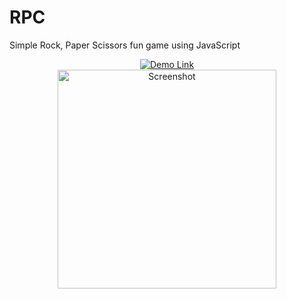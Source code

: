 # RPC
Simple Rock, Paper Scissors fun game using JavaScript

<div align="center">
    <a href="https://friizor.github.io/RPC/" target="_blank">
        <img src="https://img.shields.io/badge/Demo-Link-brightgreen" alt="Demo Link">
    </a><br>
    <img src="https://github.com/user-attachments/assets/3003c343-0b45-4b17-96d8-1ac4a30497b8" height="350px" alt="Screenshot">
</div>
